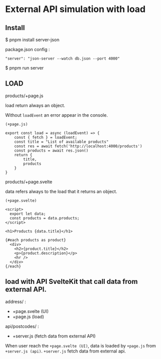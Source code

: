 # External API simulation with load

## Install

$ pnpm install server-json

package.json config :

```
"server": "json-server --watch db.json --port 4000"
```

$ pnpm run server

## LOAD

products/+page.js

load return always an object.

Without `loadEvent` an error appear in the console.

```
(+page.js)

export const load = async (loadEvent) => {
	const { fetch } = loadEvent;
	const title = "List of available products"
	const res = await fetch('http://localhost:4000/products')
	const products = await res.json()
	return {
		title,
		products
	}
}
```

products/+page.svelte

data refers always to the load that it returns an object.

```
(+page.svelte)

<script>
  export let data;
  const products = data.products;
</script>

<h1>Products {data.title}</h1>

{#each products as product}
  <div>
    <h2>{product.title}</h2>
    <p>{product.description}</p>
    <hr />
  </div>
{/each}
```

## load with API SvelteKit that call data from external API.

address/ :
- +page.svelte (UI)
- +page.js (load)

api/postcodes/ :
- +server.js (fetch data from external API)

When user reach the `+page.svelte (UI)`, data is loaded by `+page.js` from `+server.js (api)`.
`+server.js` fetch data from external api.